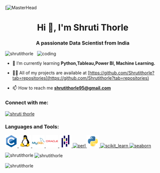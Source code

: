 [![MasterHead](https://github.com/Shrutithorle/Shrutithorle/blob/main/Dark%20Teal%20Geometric%20Technology%20LinkedIn%20Banner.png)
<h1 align="center">Hi 👋, I'm Shruti Thorle</h1>
<h3 align="center">A passionate Data Scientist from India</h3>

<img align="right" alt="coding" width="400" src="https://cdn.dribbble.com/users/1364029/screenshots/16093268/media/68e82a7fb4904614a9066d6b540c14b2.gif">

<p align="left"> <img src="https://komarev.com/ghpvc/?username=shrutithorle&label=Profile%20views&color=0e75b6&style=flat" alt="shrutithorle" /> </p>

- 🌱 I’m currently learning **Python,Tableau,Power BI, Machine Learning.**

- 👨‍💻 All of my projects are available at [https://github.com/Shrutithorle?tab=repositories](https://github.com/Shrutithorle?tab=repositories)

- 📫 How to reach me **shrutithorle95@gmail.com**

<h3 align="left">Connect with me:</h3>
<p align="left">
<a href="https://linkedin.com/in/shruti thorle" target="blank"><img align="center" src="https://raw.githubusercontent.com/rahuldkjain/github-profile-readme-generator/master/src/images/icons/Social/linked-in-alt.svg" alt="shruti thorle" height="30" width="40" /></a>
</p>

<h3 align="left">Languages and Tools:</h3>
<p align="left"> <a href="https://www.cprogramming.com/" target="_blank" rel="noreferrer"> <img src="https://raw.githubusercontent.com/devicons/devicon/master/icons/c/c-original.svg" alt="c" width="40" height="40"/> </a> <a href="https://www.linux.org/" target="_blank" rel="noreferrer"> <img src="https://raw.githubusercontent.com/devicons/devicon/master/icons/linux/linux-original.svg" alt="linux" width="40" height="40"/> </a> <a href="https://www.mysql.com/" target="_blank" rel="noreferrer"> <img src="https://raw.githubusercontent.com/devicons/devicon/master/icons/mysql/mysql-original-wordmark.svg" alt="mysql" width="40" height="40"/> </a> <a href="https://www.oracle.com/" target="_blank" rel="noreferrer"> <img src="https://raw.githubusercontent.com/devicons/devicon/master/icons/oracle/oracle-original.svg" alt="oracle" width="40" height="40"/> </a> <a href="https://pandas.pydata.org/" target="_blank" rel="noreferrer"> <img src="https://raw.githubusercontent.com/devicons/devicon/2ae2a900d2f041da66e950e4d48052658d850630/icons/pandas/pandas-original.svg" alt="pandas" width="40" height="40"/> </a> <a href="https://www.perl.org/" target="_blank" rel="noreferrer"> <img src="https://api.iconify.design/logos-perl.svg" alt="perl" width="40" height="40"/> </a> <a href="https://www.python.org" target="_blank" rel="noreferrer"> <img src="https://raw.githubusercontent.com/devicons/devicon/master/icons/python/python-original.svg" alt="python" width="40" height="40"/> </a> <a href="https://scikit-learn.org/" target="_blank" rel="noreferrer"> <img src="https://upload.wikimedia.org/wikipedia/commons/0/05/Scikit_learn_logo_small.svg" alt="scikit_learn" width="40" height="40"/> </a> <a href="https://seaborn.pydata.org/" target="_blank" rel="noreferrer"> <img src="https://seaborn.pydata.org/_images/logo-mark-lightbg.svg" alt="seaborn" width="40" height="40"/> </a> </p>

<p><img align="left" src="https://github-readme-stats.vercel.app/api/top-langs?username=shrutithorle&show_icons=true&locale=en&layout=compact" alt="shrutithorle" /></p>

<p>&nbsp;<img align="center" src="https://github-readme-stats.vercel.app/api?username=shrutithorle&show_icons=true&locale=en" alt="shrutithorle" /></p>

<p><img align="center" src="https://github-readme-streak-stats.herokuapp.com/?user=shrutithorle&" alt="shrutithorle" /></p>
